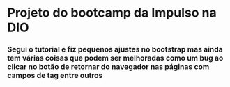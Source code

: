 # Projeto do bootcamp da Impulso na DIO
### Segui o tutorial e fiz pequenos ajustes no bootstrap mas ainda tem várias coisas que podem ser melhoradas como um bug ao clicar no botão de retornar do navegador nas páginas com campos de tag entre outros
